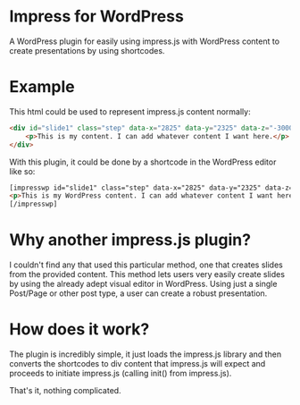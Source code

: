# Impress for WordPress
A WordPress plugin for easily using impress.js with WordPress content to create presentations by using shortcodes.

# Example
This html could be used to represent impress.js content normally:
```html
<div id="slide1" class="step" data-x="2825" data-y="2325" data-z="-3000" data-rotate="300" data-scale="1">
    <p>This is my content. I can add whatever content I want here.</p>
</div>
```

With this plugin, it could be done by a shortcode in the WordPress editor like so:
```html
[impresswp id="slide1" class="step" data-x="2825" data-y="2325" data-z="-3000" data-rotate="300" data-scale="1"]
<p>This is my WordPress content. I can add whatever content I want here.</p>
[/impresswp]
```

# Why another impress.js plugin?
I couldn't find any that used this particular method, one that creates slides from the provided content. This method lets users very easily create slides by using the already adept visual editor in WordPress. Using just a single Post/Page or other post type, a user can create a robust presentation.

# How does it work?
The plugin is incredibly simple, it just loads the impress.js library and then converts the shortcodes to div content that impress.js will expect and proceeds to initiate impress.js (calling init() from impress.js).

That's it, nothing complicated.
